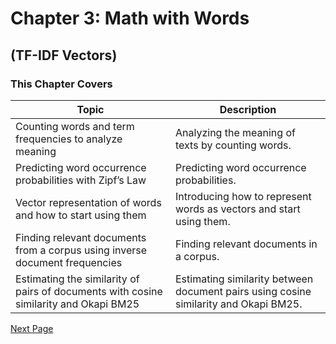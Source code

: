 # Chapter 3: Math with Words
## (TF-IDF Vectors)

### This Chapter Covers

| Topic                                                                                     | Description                                                                 |
|-------------------------------------------------------------------------------------------|-----------------------------------------------------------------------------|
| Counting words and term frequencies to analyze meaning                                    | Analyzing the meaning of texts by counting words.                           |
| Predicting word occurrence probabilities with Zipf’s Law                                  | Predicting word occurrence probabilities.                                   |
| Vector representation of words and how to start using them                                | Introducing how to represent words as vectors and start using them.         |
| Finding relevant documents from a corpus using inverse document frequencies               | Finding relevant documents in a corpus.                                     |
| Estimating the similarity of pairs of documents with cosine similarity and Okapi BM25     | Estimating similarity between document pairs using cosine similarity and Okapi BM25. |

[Next Page](./notes.md)